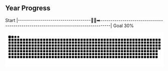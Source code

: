 ## Year Progress
Start |------------------------------------🚴‍♂️➡-----------------------------------------------------------------------------------| Goal 30%

![github-contribution-grid-snake](https://raw.githubusercontent.com/takumi12311123/takumi12311123/master/img/snake.svg) 
